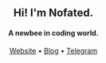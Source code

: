 <h2 align="center">Hi! I'm Nofated.</h2>
<h4 align="center">A newbee in coding world.</h4>
<p align="center">
  <a href="https://nofated.win">Website</a> •
  <a href="https://blog.nofated.win">Blog</a> •
  <a href="https://t.me/nofated">Telegram</a>
</p>
